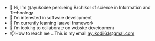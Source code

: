 - 👋 Hi, I’m @ayukodee persueing Bachlkor of science in Information and Technology
- 👀 I’m interested in software development
- 🌱 I’m currently learning laravel framework
- 💞️ I’m looking to collaborate on website development
- 📫 How to reach me ...This is my email ayukodii63@gmail.com

<!---
ayukodee/ayukodee is a ✨ special ✨ repository because its `README.md` (this file) appears on your GitHub profile.
You can click the Preview link to take a look at your changes.
--->
